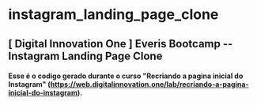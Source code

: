 # instagram_landing_page_clone
## [ Digital Innovation One ] Everis Bootcamp -- Instagram Landing Page Clone

#### Esse é o codigo gerado durante o curso "Recriando a pagina inicial do Instagram" (https://web.digitalinnovation.one/lab/recriando-a-pagina-inicial-do-instagram).
